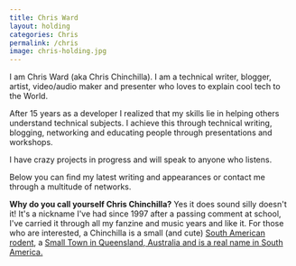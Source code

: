 ```yaml
---
title: Chris Ward
layout: holding
categories: Chris
permalink: /chris
image: chris-holding.jpg
---
```


I am Chris Ward (aka Chris Chinchilla). I am a technical writer, blogger, artist, video/audio maker and presenter who loves to explain cool tech to the World.

After 15 years as a developer I realized that my skills lie in helping others understand technical subjects. I achieve this through technical writing, blogging, networking and educating people through presentations and workshops.

I have crazy projects in progress and will speak to anyone who listens.

Below you can find my latest writing and appearances or contact me through a multitude of networks.

**Why do you call yourself Chris Chinchilla?** Yes it does sound silly doesn't it! It's a nickname I've had since 1997 after a passing comment at school, I've carried it through all my fanzine and music years and like it. For those who are interested, a Chinchilla is a small (and cute) [South American rodent](http://en.wikipedia.org/wiki/Chinchilla), a [Small Town in Queensland, Australia and is a real name in South America.](http://en.wikipedia.org/wiki/Chinchilla,_Queensland)
